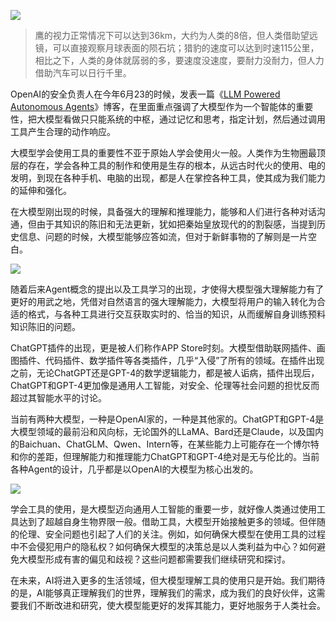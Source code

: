 ![](https://cdn.nlark.com/yuque/0/2023/png/406504/1698994614759-0e2ccdfc-9a2f-4f41-8169-bf9e3d146982.png)

> 鹰的视力正常情况下可以达到36km，大约为人类的8倍，但人类借助望远镜，可以直接观察月球表面的陨石坑；猎豹的速度可以达到时速115公里，相比之下，人类的身体就孱弱的多，要速度没速度，要耐力没耐力，但人力借助汽车可以日行千里。
>

OpenAI的安全负责人在今年6月23的时候，发表一篇《[LLM Powered Autonomous Agents](https://lilianweng.github.io/posts/2023-06-23-agent/)》博客，在里面重点强调了大模型作为一个智能体的重要性，把大模型看做只只能系统的中枢，通过记忆和思考，指定计划，然后通过调用工具产生合理的动作响应。

大模型学会使用工具的重要性不亚于原始人学会使用火一般。人类作为生物圈最顶层的存在，学会各种工具的制作和使用是生存的根本，从远古时代火的使用、电的发明，到现在各种手机、电脑的出现，都是人在掌控各种工具，使其成为我们能力的延伸和强化。

在大模型刚出现的时候，具备强大的理解和推理能力，能够和人们进行各种对话沟通，但由于其知识的陈旧和无法更新，犹如把秦始皇放现代的的割裂感，当提到历史信息、问题的时候，大模型能够应答如流，但对于新鲜事物的了解则是一片空白。

![](https://cdn.nlark.com/yuque/0/2023/png/406504/1698996217330-c0b98647-41ae-42c0-b2de-ba38a2debcb2.png)

随着后来Agent概念的提出以及工具学习的出现，才使得大模型强大理解能力有了更好的用武之地，凭借对自然语言的强大理解能力，大模型将用户的输入转化为合适的格式，与各种工具进行交互获取实时的、恰当的知识，从而缓解自身训练预料知识陈旧的问题。

ChatGPT插件的出现，更是被人们称作APP Store时刻。大模型借助联网插件、画图插件、代码插件、数学插件等各类插件，几乎“入侵”了所有的领域。在插件出现之前，无论ChatGPT还是GPT-4的数学逻辑能力，都是被人诟病，插件出现后，ChatGPT和GPT-4更加像是通用人工智能，对安全、伦理等社会问题的担忧反而超过其智能水平的讨论。

当前有两种大模型，一种是OpenAI家的，一种是其他家的。ChatGPT和GPT-4是大模型领域的最前沿和风向标，无论国外的LLaMA、Bard还是Claude，以及国内的Baichuan、ChatGLM、Qwen、Intern等，在某些能力上可能存在一个博尔特和你的差距，但理解能力和推理能力ChatGPT和GPT-4绝对是无与伦比的。当前各种Agent的设计，几乎都是以OpenAI的大模型为核心出发的。

![](https://cdn.nlark.com/yuque/0/2023/png/406504/1698997010686-1a0d56c4-1f38-48f5-ae86-d436c2419404.png)

学会工具的使用，是大模型迈向通用人工智能的重要一步，就好像人类通过使用工具达到了超越自身生物界限一般。借助工具，大模型开始接触更多的领域。但伴随的伦理、安全问题也引起了人们的关注。例如，如何确保大模型在使用工具的过程中不会侵犯用户的隐私权？如何确保大模型的决策总是以人类利益为中心？如何避免大模型形成有害的偏见和歧视？这些问题都需要我们继续研究和探讨。

在未来，AI将进入更多的生活领域，但大模型理解工具的使用只是开始。我们期待的是，AI能够真正理解我们的世界，理解我们的需求，成为我们的良好伙伴，这需要我们不断改进和研究，使大模型能更好的发挥其能力，更好地服务于人类社会。

